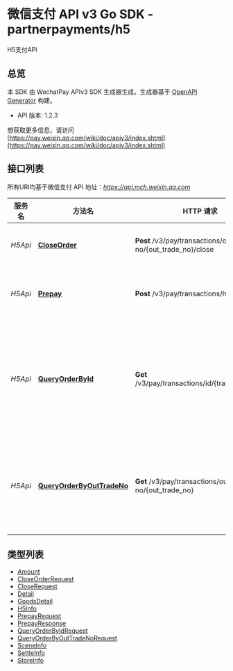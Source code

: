 # 微信支付 API v3 Go SDK - partnerpayments/h5

H5支付API

## 总览
本 SDK 由 WechatPay APIv3 SDK 生成器生成。生成器基于 [OpenAPI Generator](https://openapi-generator.tech) 构建。

- API 版本: 1.2.3

想获取更多信息，请访问 [https://pay.weixin.qq.com/wiki/doc/apiv3/index.shtml](https://pay.weixin.qq.com/wiki/doc/apiv3/index.shtml)

## 接口列表

所有URI均基于微信支付 API 地址：*https://api.mch.weixin.qq.com*

服务名 | 方法名 | HTTP 请求 | 描述
------------ | ------------- | ------------- | -------------
*H5Api* | [**CloseOrder**](H5Api.md#closeorder) | **Post** /v3/pay/transactions/out-trade-no/{out_trade_no}/close | 关闭订单
*H5Api* | [**Prepay**](H5Api.md#prepay) | **Post** /v3/pay/transactions/h5 | H5支付下单
*H5Api* | [**QueryOrderById**](H5Api.md#queryorderbyid) | **Get** /v3/pay/transactions/id/{transaction_id} | 微信支付订单号查询订单
*H5Api* | [**QueryOrderByOutTradeNo**](H5Api.md#queryorderbyouttradeno) | **Get** /v3/pay/transactions/out-trade-no/{out_trade_no} | 商户订单号查询订单


## 类型列表

 - [Amount](Amount.md)
 - [CloseOrderRequest](CloseOrderRequest.md)
 - [CloseRequest](CloseRequest.md)
 - [Detail](Detail.md)
 - [GoodsDetail](GoodsDetail.md)
 - [H5Info](H5Info.md)
 - [PrepayRequest](PrepayRequest.md)
 - [PrepayResponse](PrepayResponse.md)
 - [QueryOrderByIdRequest](QueryOrderByIdRequest.md)
 - [QueryOrderByOutTradeNoRequest](QueryOrderByOutTradeNoRequest.md)
 - [SceneInfo](SceneInfo.md)
 - [SettleInfo](SettleInfo.md)
 - [StoreInfo](StoreInfo.md)

